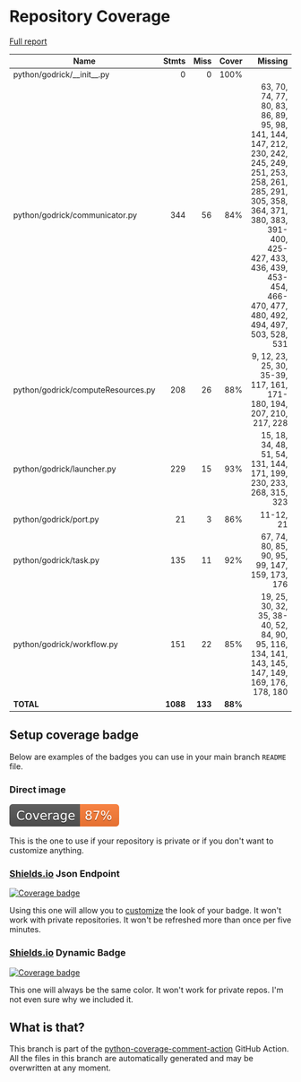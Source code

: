 # Repository Coverage

[Full report](https://htmlpreview.github.io/?https://github.com/madreher/Godrick/blob/python-coverage-comment-action-data/htmlcov/index.html)

| Name                               |    Stmts |     Miss |   Cover |   Missing |
|----------------------------------- | -------: | -------: | ------: | --------: |
| python/godrick/\_\_init\_\_.py     |        0 |        0 |    100% |           |
| python/godrick/communicator.py     |      344 |       56 |     84% |63, 70, 74, 77, 80, 83, 86, 89, 95, 98, 141, 144, 147, 212, 230, 242, 245, 249, 251, 253, 258, 261, 285, 291, 305, 358, 364, 371, 380, 383, 391-400, 425-427, 433, 436, 439, 453-454, 466-470, 477, 480, 492, 494, 497, 503, 528, 531 |
| python/godrick/computeResources.py |      208 |       26 |     88% |9, 12, 23, 25, 30, 35-39, 117, 161, 171-180, 194, 207, 210, 217, 228 |
| python/godrick/launcher.py         |      229 |       15 |     93% |15, 18, 34, 48, 51, 54, 131, 144, 171, 199, 230, 233, 268, 315, 323 |
| python/godrick/port.py             |       21 |        3 |     86% | 11-12, 21 |
| python/godrick/task.py             |      135 |       11 |     92% |67, 74, 80, 85, 90, 95, 99, 147, 159, 173, 176 |
| python/godrick/workflow.py         |      151 |       22 |     85% |19, 25, 30, 32, 35, 38-40, 52, 84, 90, 95, 116, 134, 141, 143, 145, 147, 149, 169, 176, 178, 180 |
|                          **TOTAL** | **1088** |  **133** | **88%** |           |


## Setup coverage badge

Below are examples of the badges you can use in your main branch `README` file.

### Direct image

[![Coverage badge](https://raw.githubusercontent.com/madreher/Godrick/python-coverage-comment-action-data/badge.svg)](https://htmlpreview.github.io/?https://github.com/madreher/Godrick/blob/python-coverage-comment-action-data/htmlcov/index.html)

This is the one to use if your repository is private or if you don't want to customize anything.

### [Shields.io](https://shields.io) Json Endpoint

[![Coverage badge](https://img.shields.io/endpoint?url=https://raw.githubusercontent.com/madreher/Godrick/python-coverage-comment-action-data/endpoint.json)](https://htmlpreview.github.io/?https://github.com/madreher/Godrick/blob/python-coverage-comment-action-data/htmlcov/index.html)

Using this one will allow you to [customize](https://shields.io/endpoint) the look of your badge.
It won't work with private repositories. It won't be refreshed more than once per five minutes.

### [Shields.io](https://shields.io) Dynamic Badge

[![Coverage badge](https://img.shields.io/badge/dynamic/json?color=brightgreen&label=coverage&query=%24.message&url=https%3A%2F%2Fraw.githubusercontent.com%2Fmadreher%2FGodrick%2Fpython-coverage-comment-action-data%2Fendpoint.json)](https://htmlpreview.github.io/?https://github.com/madreher/Godrick/blob/python-coverage-comment-action-data/htmlcov/index.html)

This one will always be the same color. It won't work for private repos. I'm not even sure why we included it.

## What is that?

This branch is part of the
[python-coverage-comment-action](https://github.com/marketplace/actions/python-coverage-comment)
GitHub Action. All the files in this branch are automatically generated and may be
overwritten at any moment.
